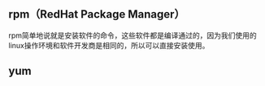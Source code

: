## rpm（RedHat Package Manager）

rpm简单地说就是安装软件的命令，这些软件都是编译通过的，因为我们使用的linux操作环境和软件开发商是相同的，所以可以直接安装使用。


## yum
